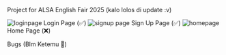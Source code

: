 Project for ALSA English Fair 2025 (kalo lolos di update :v)

![loginpage](https://github.com/user-attachments/assets/1722a10e-e5a8-4831-a04f-6ce14d615831)
Login Page (✅)
![signup page](https://github.com/user-attachments/assets/8f20660b-3015-4a76-95ee-22a0d6b91efc)
Sign Up Page (✅)
![homepage](https://github.com/user-attachments/assets/e296263a-a621-4809-8cab-92fc626da42c)
Home Page (❌)

Bugs (Blm Ketemu 🤯)
